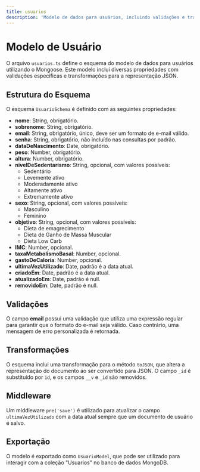 ```yaml
---
title: usuarios
description: 'Modelo de dados para usuários, incluindo validações e transformações.'
---
```


# Modelo de Usuário

O arquivo `usuarios.ts` define o esquema do modelo de dados para usuários utilizando o Mongoose. Este modelo inclui diversas propriedades com validações específicas e transformações para a representação JSON.

## Estrutura do Esquema

O esquema `UsuarioSchema` é definido com as seguintes propriedades:

- **nome**: String, obrigatório.
- **sobrenome**: String, obrigatório.
- **email**: String, obrigatório, único, deve ser um formato de e-mail válido.
- **senha**: String, obrigatório, não incluído nas consultas por padrão.
- **dataDeNascimento**: Date, obrigatório.
- **peso**: Number, obrigatório.
- **altura**: Number, obrigatório.
- **nivelDeSedentarismo**: String, opcional, com valores possíveis:
  - Sedentário
  - Levemente ativo
  - Moderadamente ativo
  - Altamente ativo
  - Extremamente ativo
- **sexo**: String, opcional, com valores possíveis:
  - Masculino
  - Feminino
- **objetivo**: String, opcional, com valores possíveis:
  - Dieta de emagrecimento
  - Dieta de Ganho de Massa Muscular
  - Dieta Low Carb
- **IMC**: Number, opcional.
- **taxaMetabolismoBasal**: Number, opcional.
- **gastoDeCaloria**: Number, opcional.
- **ultimaVezUtilizado**: Date, padrão é a data atual.
- **criadoEm**: Date, padrão é a data atual.
- **atualizadoEm**: Date, padrão é null.
- **removidoEm**: Date, padrão é null.

## Validações

O campo **email** possui uma validação que utiliza uma expressão regular para garantir que o formato do e-mail seja válido. Caso contrário, uma mensagem de erro personalizada é retornada.

## Transformações

O esquema inclui uma transformação para o método `toJSON`, que altera a representação do documento ao ser convertido para JSON. O campo `_id` é substituído por `id`, e os campos `__v` e `_id` são removidos.

## Middleware

Um middleware `pre('save')` é utilizado para atualizar o campo `ultimaVezUtilizado` com a data atual sempre que um documento de usuário é salvo.

## Exportação

O modelo é exportado como `UsuarioModel`, que pode ser utilizado para interagir com a coleção "Usuarios" no banco de dados MongoDB.